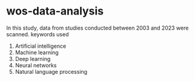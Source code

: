 # wos-data-analysis

In this study, data from studies conducted between 2003 and 2023 were scanned. 
keywords used 
1. Artificial intelligence
2. Machine learning
3. Deep learning
4. Neural networks
5. Natural language processing




